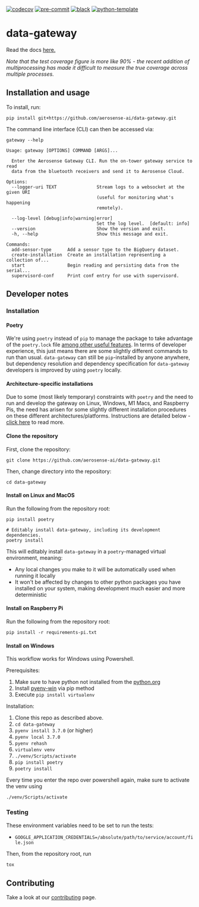[![codecov](https://codecov.io/gh/aerosense-ai/data-gateway/branch/main/graph/badge.svg?token=GEQFQVL2TK)](https://codecov.io/gh/aerosense-ai/data-gateway)
[![pre-commit](https://img.shields.io/badge/pre--commit-enabled-brightgreen?logo=pre-commit&logoColor=white)](https://github.com/pre-commit/pre-commit)
[![black](https://img.shields.io/badge/code%20style-black-000000.svg)](https://github.com/ambv/black)
[![python-template](https://img.shields.io/badge/template-python--library-blue)](https://github.com/thclark/python-library-template)


# data-gateway

Read the docs [here.](https://aerosense-data-gateway.readthedocs.io/en/latest/)

*Note that the test coverage figure is more like 90% - the recent addition of multiprocessing has made it difficult to
measure the true coverage across multiple processes.*

## Installation and usage
To install, run:
```shell
pip install git+https://github.com/aerosense-ai/data-gateway.git
```

The command line interface (CLI) can then be accessed via:
```shell
gateway --help
```

```
Usage: gateway [OPTIONS] COMMAND [ARGS]...

  Enter the Aerosense Gateway CLI. Run the on-tower gateway service to read
  data from the bluetooth receivers and send it to Aerosense Cloud.

Options:
  --logger-uri TEXT               Stream logs to a websocket at the given URI
                                  (useful for monitoring what's happening
                                  remotely).

  --log-level [debug|info|warning|error]
                                  Set the log level.  [default: info]
  --version                       Show the version and exit.
  -h, --help                      Show this message and exit.

Commands:
  add-sensor-type      Add a sensor type to the BigQuery dataset.
  create-installation  Create an installation representing a collection of...
  start                Begin reading and persisting data from the serial...
  supervisord-conf     Print conf entry for use with supervisord.
```

## Developer notes

### Installation

#### Poetry
We're using `poetry` instead of `pip` to manage the package to take advantage of the `poetry.lock` file [among other
useful features](https://python-poetry.org/). In terms of developer experience, this just means there are some slightly
different commands to run than usual. `data-gateway` can still be `pip`-installed by anyone anywhere, but dependency
resolution and dependency specification for `data-gateway` developers is improved by using `poetry` locally.

#### Architecture-specific installations
Due to some (most likely temporary) constraints with `poetry` and the need to run and develop the gateway on Linux,
Windows, M1 Macs, and Raspberry Pis, the need has arisen for some slightly different installation procedures on these
different architectures/platforms. Instructions are detailed below - [click here](https://github.com/aerosense-ai/data-gateway/issues/65)
to read more.

#### Clone the repository

First, clone the repository:
```shell
git clone https://github.com/aerosense-ai/data-gateway.git
```

Then, change directory into the repository:
```shell
cd data-gateway
```

#### Install on Linux and MacOS
Run the following from the repository root:
```shell
pip install poetry

# Editably install data-gateway, including its development dependencies.
poetry install
```

This will editably install `data-gateway` in a `poetry`-managed virtual environment, meaning:
- Any local changes you make to it will be automatically used when running it locally
- It won't be affected by changes to other python packages you have installed on your system, making development much
  easier and more deterministic

#### Install on Raspberry Pi
Run the following from the repository root:
```shell
pip install -r requirements-pi.txt
```

#### Install on Windows
This workflow works for Windows using Powershell.

Prerequisites:
1. Make sure to have python not installed from the [python.org](https://www.python.org/)
2. Install [pyenv-win](https://github.com/pyenv-win/pyenv-win) via pip method
3. Execute ```pip install virtualenv```

Installation:
1. Clone this repo as described above.
2. `cd data-gateway`
3. `pyenv install 3.7.0` (or higher)
4. `pyenv local 3.7.0`
5. `pyenv rehash`
6. `virtualenv venv`
7. `./venv/Scripts/activate`
8. `pip install poetry`
9. `poetry install`

Every time you enter the repo over powershell again, make sure to activate the venv using
```
./venv/Scripts/activate
```

### Testing
These environment variables need to be set to run the tests:
* `GOOGLE_APPLICATION_CREDENTIALS=/absolute/path/to/service/account/file.json`

Then, from the repository root, run
```bash
tox
```

## Contributing
Take a look at our [contributing](/docs/contributing.md) page.
